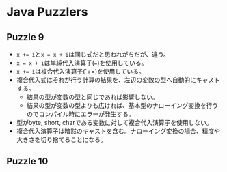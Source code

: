 # Java Puzzlers

## Puzzle 9
* `x += i`と`x = x + i`は同じ式だと思われがちだが、違う。
* `x = x + i`は単純代入演算子(`=`)を使用している。
* `x += i`は複合代入演算子(`+=)を使用している。
* 複合代入式はそれが行う計算の結果を、左辺の変数の型へ自動的にキャストする。
  * 結果の型が変数の型と同じであれば影響しない。
  * 結果の型が変数の型よりも広ければ、基本型のナローイング変換を行うのでコンパイル時にエラーが発生する。
* 型がbyte, short, charである変数に対して複合代入演算子を使用しない。
* 複合代入演算子は暗黙のキャストを含む。ナローイング変換の場合、精度や大きさを切り捨てることになる。

## Puzzle 10
